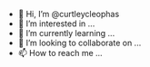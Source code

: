 - 👋 Hi, I’m @curtleycleophas
- 👀 I’m interested in ...
- 🌱 I’m currently learning ...
- 💞️ I’m looking to collaborate on ...
- 📫 How to reach me ...

<!---
curtleycleophas/curtleycleophas is a ✨ special ✨ repository because its `README.md` (this file) appears on your GitHub profile.
You can click the Preview link to take a look at your changes.
--->
